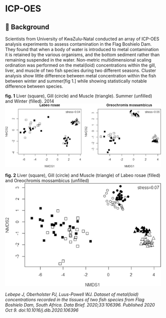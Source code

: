 # ICP-OES

## :thought_balloon: Background 
Scientists from  University of KwaZulu-Natal conducted an array of ICP-OES analysis experiments to assess contamination in the Flag Boshielo Dam. They found that when a body of water is introduced to metal contamination it is retained by the various organisms, and the bottom sediment rather than remaining suspended in the water. Non-metric multidimensional scaling ordination was performed on the metal(loid) concentrations within the gill, liver, and muscle of two fish species during two different seasons. Cluster analysis show little difference between metal concentration within the fish between winter and summer[fig 1.] while showing statistically notable difference between species.  

**fig. 1** Liver (square), Gill (circle) and Muscle (triangle). Summer (unfilled) and Winter (filled). 2014
<img src="img/fig1.jpg">

**fig. 2**  Liver (square), Gill (circle) and Muscle (triangle) of Labeo rosae (filled) and Oreochromis mossambicus (unfilled)
<img src="img/fig2.jpg">


 



*Lebepe J, Oberholster PJ, Luus-Powell WJ. Dataset of metal(loid) concentrations recorded in the tissues of two fish species from Flag Boshielo Dam, South Africa. Data Brief. 2020;33:106396. Published 2020 Oct 9. doi:10.1016/j.dib.2020.106396*